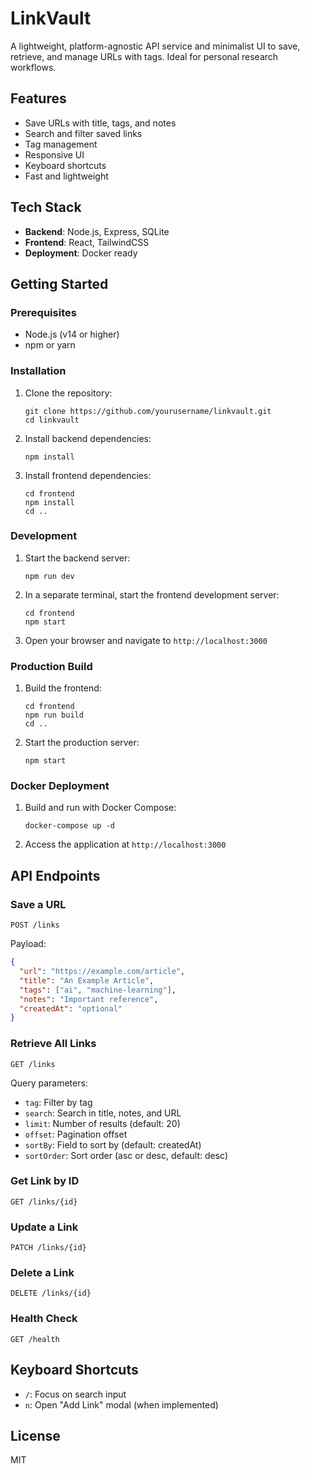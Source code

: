 # LinkVault

A lightweight, platform-agnostic API service and minimalist UI to save, retrieve, and manage URLs with tags. Ideal for personal research workflows.

## Features

- Save URLs with title, tags, and notes
- Search and filter saved links
- Tag management
- Responsive UI
- Keyboard shortcuts
- Fast and lightweight

## Tech Stack

- **Backend**: Node.js, Express, SQLite
- **Frontend**: React, TailwindCSS
- **Deployment**: Docker ready

## Getting Started

### Prerequisites

- Node.js (v14 or higher)
- npm or yarn

### Installation

1. Clone the repository:
   ```
   git clone https://github.com/yourusername/linkvault.git
   cd linkvault
   ```

2. Install backend dependencies:
   ```
   npm install
   ```

3. Install frontend dependencies:
   ```
   cd frontend
   npm install
   cd ..
   ```

### Development

1. Start the backend server:
   ```
   npm run dev
   ```

2. In a separate terminal, start the frontend development server:
   ```
   cd frontend
   npm start
   ```

3. Open your browser and navigate to `http://localhost:3000`

### Production Build

1. Build the frontend:
   ```
   cd frontend
   npm run build
   cd ..
   ```

2. Start the production server:
   ```
   npm start
   ```

### Docker Deployment

1. Build and run with Docker Compose:
   ```
   docker-compose up -d
   ```

2. Access the application at `http://localhost:3000`

## API Endpoints

### Save a URL
```
POST /links
```
Payload:
```json
{
  "url": "https://example.com/article",
  "title": "An Example Article",
  "tags": ["ai", "machine-learning"],
  "notes": "Important reference",
  "createdAt": "optional"
}
```

### Retrieve All Links
```
GET /links
```
Query parameters:
- `tag`: Filter by tag
- `search`: Search in title, notes, and URL
- `limit`: Number of results (default: 20)
- `offset`: Pagination offset
- `sortBy`: Field to sort by (default: createdAt)
- `sortOrder`: Sort order (asc or desc, default: desc)

### Get Link by ID
```
GET /links/{id}
```

### Update a Link
```
PATCH /links/{id}
```

### Delete a Link
```
DELETE /links/{id}
```

### Health Check
```
GET /health
```

## Keyboard Shortcuts

- `/`: Focus on search input
- `n`: Open "Add Link" modal (when implemented)

## License

MIT